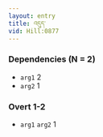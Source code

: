 ```yaml
---
layout: entry
title: འདུད་
vid: Hill:0877
---
```

### Dependencies (N = 2)
* `arg1` 2
* `arg2` 1


### Overt 1-2
* `arg1` `arg2` 1
